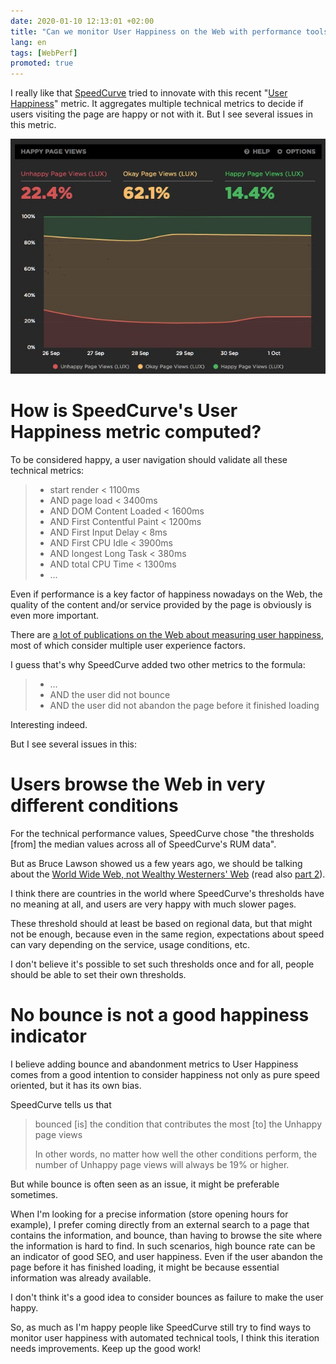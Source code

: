 ```yaml
---
date: 2020-01-10 12:13:01 +02:00
title: "Can we monitor User Happiness on the Web with performance tools?"
lang: en
tags: [WebPerf]
promoted: true
---
```


I really like that [SpeedCurve](https://speedcurve.com/) tried to innovate with this recent "[User Happiness](https://support.speedcurve.com/en/articles/3380780-user-happiness)" metric. It aggregates multiple technical metrics to decide if users visiting the page are happy or not with it. But I see several issues in this metric.

![User Happiness monitoring in SpeedCurve](speedcurve-user-happiness-monitoring.png)

# How is SpeedCurve's User Happiness metric computed?

To be considered happy, a user navigation should validate all these technical metrics:

> - start render < 1100ms
> - AND page load < 3400ms
> - AND DOM Content Loaded < 1600ms
> - AND First Contentful Paint < 1200ms
> - AND First Input Delay < 8ms
> - AND First CPU Idle < 3900ms
> - AND longest Long Task < 380ms
> - AND total CPU Time < 1300ms
> - …

Even if performance is a key factor of happiness nowadays on the Web, the quality of the content and/or service provided by the page is obviously is even more important.

There are [a lot of publications on the Web about measuring user happiness](https://duckduckgo.com/?q=measure+User+Happiness&t=h_&ia=web), most of which consider multiple user experience factors.

I guess that's why SpeedCurve added two other metrics to the formula:

> - …
> - AND the user did not bounce
> - AND the user did not abandon the page before it finished loading

Interesting indeed.

But I see several issues in this:

# Users browse the Web in very different conditions

For the technical performance values, SpeedCurve chose "the thresholds [from] the median values across all of SpeedCurve's RUM data".

But as Bruce Lawson showed us a few years ago, we should be talking about the [World Wide Web, not Wealthy Westerners' Web](https://www.smashingmagazine.com/2017/03/world-wide-web-not-wealthy-western-web-part-1/) (read also [part 2](https://www.smashingmagazine.com/2017/03/world-wide-web-not-wealthy-western-web-part-2/)).

I think there are countries in the world where SpeedCurve's thresholds have no meaning at all, and users are very happy with much slower pages.

These threshold should at least be based on regional data, but that might not be enough, because even in the same region, expectations about speed can vary depending on the service, usage conditions, etc.

I don't believe it's possible to set such thresholds once and for all, people should be able to set their own thresholds.

# No bounce is not a good happiness indicator

I believe adding bounce and abandonment metrics to User Happiness comes from a good intention to consider happiness not only as pure speed oriented, but it has its own bias.

SpeedCurve tells us that 

> bounced [is] the condition that contributes the most [to] the Unhappy page views
> 
> In other words, no matter how well the other conditions perform, the number of Unhappy page views will always be 19% or higher.

But while bounce is often seen as an issue, it might be preferable sometimes.

When I'm looking for a precise information (store opening hours for example), I prefer coming directly from an external search to a page that contains the information, and bounce, than having to browse the site where the information is hard to find. In such scenarios, high bounce rate can be an indicator of good SEO, and user happiness. Even if the user abandon the page before it has finished loading, it might be because essential information was already available.

I don't think it's a good idea to consider bounces as failure to make the user happy.

So, as much as I'm happy people like SpeedCurve still try to find ways to monitor user happiness with automated technical tools, I think this iteration needs improvements. Keep up the good work!
